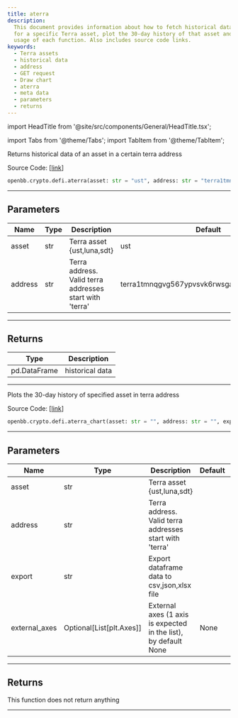 ```yaml
---
title: aterra
description:
  This document provides information about how to fetch historical data
  for a specific Terra asset, plot the 30-day history of that asset and explains the
  usage of each function. Also includes source code links.
keywords:
  - Terra assets
  - historical data
  - address
  - GET request
  - Draw chart
  - aterra
  - meta data
  - parameters
  - returns
---
```


import HeadTitle from '@site/src/components/General/HeadTitle.tsx';

<HeadTitle title="crypto.defi.aterra - Reference | OpenBB SDK Docs" />

import Tabs from '@theme/Tabs';
import TabItem from '@theme/TabItem';

<Tabs>
<TabItem value="model" label="Model" default>

Returns historical data of an asset in a certain terra address

Source Code: [[link](https://github.com/OpenBB-finance/OpenBBTerminal/tree/main/openbb_terminal/cryptocurrency/defi/terraengineer_model.py#L19)]

```python
openbb.crypto.defi.aterra(asset: str = "ust", address: str = "terra1tmnqgvg567ypvsvk6rwsga3srp7e3lg6u0elp8")
```

---

## Parameters

| Name    | Type | Description                                             | Default                                      | Optional |
| ------- | ---- | ------------------------------------------------------- | -------------------------------------------- | -------- |
| asset   | str  | Terra asset \{ust,luna,sdt\}                            | ust                                          | True     |
| address | str  | Terra address. Valid terra addresses start with 'terra' | terra1tmnqgvg567ypvsvk6rwsga3srp7e3lg6u0elp8 | True     |

---

## Returns

| Type         | Description     |
| ------------ | --------------- |
| pd.DataFrame | historical data |

---

</TabItem>
<TabItem value="view" label="Chart">

Plots the 30-day history of specified asset in terra address

Source Code: [[link](https://github.com/OpenBB-finance/OpenBBTerminal/tree/main/openbb_terminal/cryptocurrency/defi/terraengineer_view.py#L29)]

```python
openbb.crypto.defi.aterra_chart(asset: str = "", address: str = "", export: str = "", external_axes: Optional[List[matplotlib.axes._axes.Axes]] = None)
```

---

## Parameters

| Name          | Type                     | Description                                                     | Default | Optional |
| ------------- | ------------------------ | --------------------------------------------------------------- | ------- | -------- |
| asset         | str                      | Terra asset \{ust,luna,sdt\}                                    |         | True     |
| address       | str                      | Terra address. Valid terra addresses start with 'terra'         |         | True     |
| export        | str                      | Export dataframe data to csv,json,xlsx file                     |         | True     |
| external_axes | Optional[List[plt.Axes]] | External axes (1 axis is expected in the list), by default None | None    | True     |

---

## Returns

This function does not return anything

---

</TabItem>
</Tabs>
